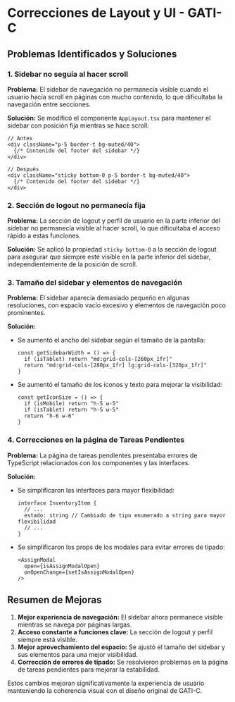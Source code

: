 # Correcciones de Layout y UI - GATI-C

## Problemas Identificados y Soluciones

### 1. Sidebar no seguía al hacer scroll

**Problema:** 
El sidebar de navegación no permanecía visible cuando el usuario hacía scroll en páginas con mucho contenido, lo que dificultaba la navegación entre secciones.

**Solución:**
Se modificó el componente `AppLayout.tsx` para mantener el sidebar con posición fija mientras se hace scroll:

```tsx
// Antes
<div className="p-5 border-t bg-muted/40">
  {/* Contenido del footer del sidebar */}
</div>

// Después
<div className="sticky bottom-0 p-5 border-t bg-muted/40">
  {/* Contenido del footer del sidebar */}
</div>
```

### 2. Sección de logout no permanecía fija

**Problema:**
La sección de logout y perfil de usuario en la parte inferior del sidebar no permanecía visible al hacer scroll, lo que dificultaba el acceso rápido a estas funciones.

**Solución:**
Se aplicó la propiedad `sticky bottom-0` a la sección de logout para asegurar que siempre esté visible en la parte inferior del sidebar, independientemente de la posición de scroll.

### 3. Tamaño del sidebar y elementos de navegación

**Problema:**
El sidebar aparecía demasiado pequeño en algunas resoluciones, con espacio vacío excesivo y elementos de navegación poco prominentes.

**Solución:**
- Se aumentó el ancho del sidebar según el tamaño de la pantalla:
  ```tsx
  const getSidebarWidth = () => {
    if (isTablet) return "md:grid-cols-[260px_1fr]"
    return "md:grid-cols-[280px_1fr] lg:grid-cols-[320px_1fr]"
  }
  ```
- Se aumentó el tamaño de los iconos y texto para mejorar la visibilidad:
  ```tsx
  const getIconSize = () => {
    if (isMobile) return "h-5 w-5"
    if (isTablet) return "h-5 w-5"
    return "h-6 w-6"
  }
  ```

### 4. Correcciones en la página de Tareas Pendientes

**Problema:**
La página de tareas pendientes presentaba errores de TypeScript relacionados con los componentes y las interfaces.

**Solución:**
- Se simplificaron las interfaces para mayor flexibilidad:
  ```tsx
  interface InventoryItem {
    // ...
    estado: string // Cambiado de tipo enumerado a string para mayor flexibilidad
    // ...
  }
  ```
- Se simplificaron los props de los modales para evitar errores de tipado:
  ```tsx
  <AssignModal
    open={isAssignModalOpen}
    onOpenChange={setIsAssignModalOpen}
  />
  ```

## Resumen de Mejoras

1. **Mejor experiencia de navegación:** El sidebar ahora permanece visible mientras se navega por páginas largas.
2. **Acceso constante a funciones clave:** La sección de logout y perfil siempre está visible.
3. **Mejor aprovechamiento del espacio:** Se ajustó el tamaño del sidebar y sus elementos para una mejor visibilidad.
4. **Corrección de errores de tipado:** Se resolvieron problemas en la página de tareas pendientes para mejorar la estabilidad.

Estos cambios mejoran significativamente la experiencia de usuario manteniendo la coherencia visual con el diseño original de GATI-C. 